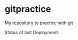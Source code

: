 # gitpractice
My repository to practice with git 

Status of last Deployment: <Br>
  <img scr="https://github.com/LeLeman/gitpractice/workflows/My-GitHub-Basics/badge.svg?branch==master"><br>
